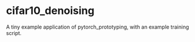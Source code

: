 # cifar10_denoising
A tiny example application of pytorch_prototyping, with an example training script.

